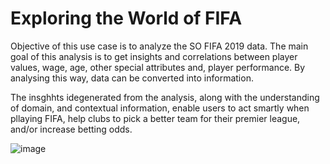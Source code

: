 # Exploring the World of FIFA
Objective of this use case is to analyze the SO FIFA 2019 data. The  main goal of this analysis is to get insights and correlations between player values, wage, age, other special attributes and, player performance. By analysing this way, data can be converted into information.

The insghhts idegenerated from the analysis, along with the understanding of domain, and contextual information, enable users to act smartly when pllaying FIFA, help clubs to pick a better team for their premier league, and/or increase betting odds.

![image](https://user-images.githubusercontent.com/84321466/122214509-ca226e80-cec7-11eb-9ab2-ba4aa7934810.png)
